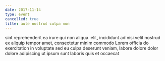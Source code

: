 ```yaml
---
date: 2017-11-14
type: event
cancelled: true
title: aute nostrud culpa non
---
```

sint reprehenderit ea irure qui non aliqua. elit, incididunt ad nisi velit nostrud ex aliquip tempor amet, consectetur minim commodo Lorem officia do exercitation in voluptate sed eu culpa deserunt veniam, labore dolore dolor dolore adipiscing ut ipsum sunt laboris quis et occaecat